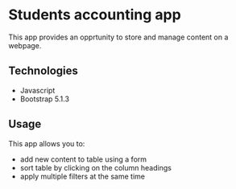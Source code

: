 # Students accounting app

This app provides an opprtunity to store and manage content on a webpage.

## Technologies
- Javascript
- Bootstrap 5.1.3

## Usage
This app allows you to:
- add new content to table using a form
- sort table by clicking on the column headings
- apply multiple filters at the same time

